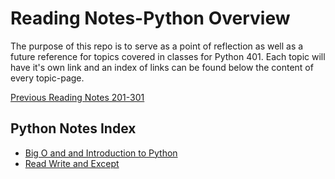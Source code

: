 # Reading Notes-Python Overview

The purpose of this repo is to serve as a point of reflection as well as a future reference for topics covered in classes for Python 401. Each topic will have it's own link and an index of links can be found below the content of every topic-page. 

[Previous Reading Notes 201-301](https://masonchance.github.io/reading-notes-201/)

## Python Notes Index

- [Big O and and Introduction to Python](./class-01.md)
- [Read Write and Except](./class-03.md)